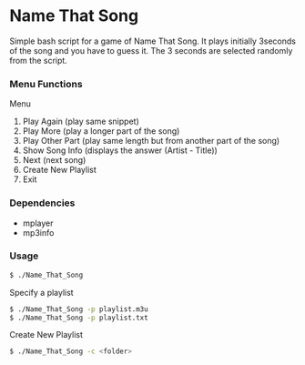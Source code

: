 # Name That Song
Simple bash script for a game of Name That Song. It plays initially 3seconds of the song and you have to guess it. The 3 seconds are selected randomly from the script. 

### Menu Functions

Menu
1. Play Again (play same snippet)
2. Play More (play a longer part of the song)
3. Play Other Part (play same length but from another part of the song)
4. Show Song Info (displays the answer (Artist - Title))
5. Next (next song)
6. Create New Playlist
7. Exit

### Dependencies
* mplayer
* mp3info

### Usage

```sh
$ ./Name_That_Song
```

Specify a playlist
```sh
$ ./Name_That_Song -p playlist.m3u 
$ ./Name_That_Song -p playlist.txt
```
Create New Playlist
```sh
$ ./Name_That_Song -c <folder>
```

